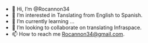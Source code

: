 - 👋 Hi, I’m @Rocannon34
- 👀 I’m interested in Tanslating from English to Spanish.
- 🌱 I’m currently learning ...
- 💞️ I’m looking to collaborate on translating Infraspace.
- 📫 How to reach me Rocannon34@gmail.com.

<!---
Rocannon34/Rocannon34 is a ✨ special ✨ repository because its `README.md` (this file) appears on your GitHub profile.
You can click the Preview link to take a look at your changes.
--->
